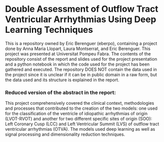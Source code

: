 # Double Assessment of Outflow Tract Ventricular Arrhythmias Using Deep Learning Techniques

This is a repository owned by Eric Berenguer (eberpo), containing a project done by Anna Maria Llopart, Laura Montserrat, and Eric Berenguer. This project was presented at Universitat Pompeu Fabra.
The contents of the repository consist of the report and slides used for the project presentation and a python notebook in which the code used for the project has been gathered and executed. The repository DOES NOT contain the data used in the project since it is unclear if it can be in public domain in a raw form, but the data used and its structure is explained in the report.

### Reduced version of the abstract in the report:
This project comprehensively covered the clinical context, methodologies and processes that contributed to the creation of the two models: one used for the classification of the ventricle of idiopathic arrhythmias of origin (LVOT-RVOT) and another for two different specific sites of origin (SOO): Left Coronary Cusp (LCC) and Left Ventricular Summit (LVS) of outflow tract ventricular arrhythmias (OTVA). The models used deep learning as well as signal processing and dimensionality reduction techniques.
